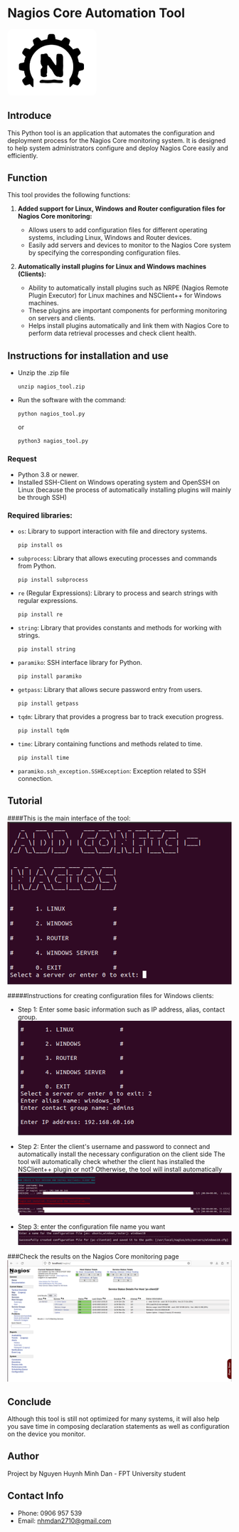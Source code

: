 # Nagios Core Automation Tool
<img src="img_6.png" alt="Thumbnail Image" style="width: 200px; height: auto; border-radius: 10px;">

## Introduce

This Python tool is an application that automates the configuration and deployment process for the Nagios Core monitoring system. It is designed to help system administrators configure and deploy Nagios Core easily and efficiently.

## Function

This tool provides the following functions:

1. **Added support for Linux, Windows and Router configuration files for Nagios Core monitoring:**
    - Allows users to add configuration files for different operating systems, including Linux, Windows and Router devices.
    - Easily add servers and devices to monitor to the Nagios Core system by specifying the corresponding configuration files.

2. **Automatically install plugins for Linux and Windows machines (Clients):**
    - Ability to automatically install plugins such as NRPE (Nagios Remote Plugin Executor) for Linux machines and NSClient++ for Windows machines.
    - These plugins are important components for performing monitoring on servers and clients.
    - Helps install plugins automatically and link them with Nagios Core to perform data retrieval processes and check client health.

## Instructions for installation and use
- Unzip the .zip file
     ```
     unzip nagios_tool.zip
     ```
- Run the software with the command:
     ```
     python nagios_tool.py
     ```
   or
     ```
     python3 nagios_tool.py
     ```
### Request
- Python 3.8 or newer.
- Installed SSH-Client on Windows operating system and OpenSSH on Linux (because the process of automatically installing plugins will mainly be through SSH)

### Required libraries:
- `os`: Library to support interaction with file and directory systems.
     ```
     pip install os
     ```
- `subprocess`: Library that allows executing processes and commands from Python.
     ```
     pip install subprocess
     ```
- `re` (Regular Expressions): Library to process and search strings with regular expressions.
     ```
     pip install re
     ```
- `string`: Library that provides constants and methods for working with strings.
     ```
     pip install string
     ```
- `paramiko`: SSH interface library for Python.
     ```
     pip install paramiko
     ```
- `getpass`: Library that allows secure password entry from users.
     ```
     pip install getpass
     ```
- `tqdm`: Library that provides a progress bar to track execution progress.
     ```
     pip install tqdm
     ```
- `time`: Library containing functions and methods related to time.
     ```
     pip install time
     ```
- `paramiko.ssh_exception.SSHException`: Exception related to SSH connection.
## Tutorial
####This is the main interface of the tool:
![img_1.png](img_1.png)


#####Instructions for creating configuration files for Windows clients:
- Step 1: Enter some basic information such as IP address, alias, contact group.
![img_2.png](img_2.png)

- Step 2: Enter the client's username and password to connect and automatically install the necessary configuration on the client side
The tool will automatically check whether the client has installed the NSClient++ plugin or not?
Otherwise, the tool will install automatically
![img_3.png](img_3.png)


- Step 3: enter the configuration file name you want
![img_4.png](img_4.png)

###Check the results on the Nagios Core monitoring page
![img_5.png](img_5.png)

## Conclude
Although this tool is still not optimized for many systems, it will also help you save time in composing declaration statements as well as configuration on the device you monitor.

## Author
Project by Nguyen Huynh Minh Dan - FPT University student

## Contact Info
- Phone: 0906 957 539
- Email: nhmdan2710@gmail.com
